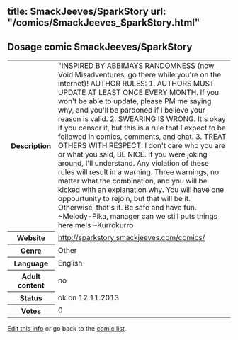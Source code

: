 title: SmackJeeves/SparkStory
url: "/comics/SmackJeeves_SparkStory.html"
---
Dosage comic SmackJeeves/SparkStory
-----------------------------------------

<p id="msg"></p>
<script type="text/javascript">
if (window.location.search === '?edit_info_mail=sent_ok') {
  var elem = document.getElementById("msg");
  elem.innerHTML = 'Edited information sucessfully sent for review, which is usually done daily. Thanks!';
  elem.className = 'ok';
}
</script>
<table class="comicinfo">
<tr>
<th>Description</th><td>&quot;INSPIRED BY ABBIMAYS RANDOMNESS (now Void Misadventures, go there while you're on the internet)! AUTHOR RULES: 1. AUTHORS MUST UPDATE AT LEAST ONCE EVERY MONTH. If you won't be able to update, please PM me saying why, and you'll be pardoned if I believe your reason is valid. 2. SWEARING IS WRONG. It's okay if you censor it, but this is a rule that I expect to be followed in comics, comments, and chat. 3. TREAT OTHERS WITH RESPECT. I don't care who you are or what you said, BE NICE. If you were joking around, I'll understand. Any violation of these rules will result in a warning. Three warnings, no matter what the combination, and you will be kicked with an explanation why. You will have one oppourtunity to rejoin, but that will be it. Otherwise, that's it. Be safe and have fun. ~Melody-Pika, manager can we still puts things here mels ~Kurrokurro</td>
</tr>
<tr>
<th>Website</th><td><a href="http://sparkstory.smackjeeves.com/comics/">http://sparkstory.smackjeeves.com/comics/</a></td>
</tr>
<tr>
<th>Genre</th><td>Other</td>
</tr>
<tr>
<th>Language</th><td>English</td>
</tr>
<tr>
<th>Adult content</th><td>no</td>
</tr>
<tr>
<th>Status</th><td>ok on 12.11.2013</td>
</tr>
<tr>
<th>Votes</th><td>0</td>
</tr>
</table>

[Edit this info](SmackJeeves_SparkStory_edit.html) or go back to the [comic list](../comic-index.html).
